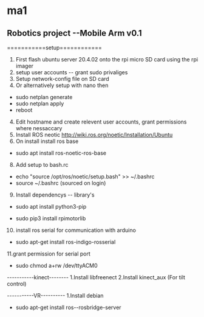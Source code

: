 # ma1
## Robotics project --Mobile Arm v0.1

===========setup============

1. First flash ubuntu server 20.4.02 onto the rpi micro SD card using the rpi imager
2. setup user accounts -- grant sudo privaliges
3. Setup network-config file on SD card
4. Or alternatively setup with nano then

- sudo netplan generate
- sudo netplan apply
- reboot
  
4. Edit hostname and create relevent user accounts, grant permissions where nessaccary
5. Install ROS neotic http://wiki.ros.org/noetic/Installation/Ubuntu
6. On install install ros base

- sudo apt install ros-noetic-ros-base

8. Add setup to bash.rc

- echo "source /opt/ros/noetic/setup.bash" >> ~/.bashrc
- source ~/.bashrc (sourced on login)

9. Install dependencys -- library's

- sudo apt install python3-pip

- sudo pip3 install rpimotorlib

10. install ros serial for communication with arduino 

- sudo apt-get install ros-indigo-rosserial

11.grant permission for serial port

- sudo chmod a+rw /dev/ttyACM0

-----------kinect--------
1.Install libfreenect
2.Install kinect_aux (For tilt control)

-----------VR----------
1.Install debian

- sudo apt-get install ros-<rosdistro>-rosbridge-server


